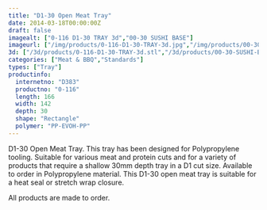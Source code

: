 ```yaml
---
title: "D1-30 Open Meat Tray"
date: 2014-03-18T00:00:00Z
draft: false
imagealt: ["0-116 D1-30 TRAY 3d","00-30 SUSHI BASE"]
imageurl: ["/img/products/0-116-D1-30-TRAY-3d.jpg","/img/products/00-30-SUSHI-BASE2.jpg"]
3d: ["/3d/products/0-116-D1-30-TRAY-3d.stl","/3d/products/00-30-SUSHI-BASE1.stl"]
categories: ["Meat & BBQ","Standards"]
types: ["Tray"]
productinfo:
  internetno: "D383"
  productno: "0-116"
  length: 166
  width: 142
  depth: 30
  shape: "Rectangle"
  polymer: "PP-EVOH-PP"
---
```

D1-30 Open Meat Tray. This tray has been designed for Polypropylene tooling. Suitable for various meat and protein cuts and for a variety of products that require a shallow 30mm depth tray in a D1 cut size. Available to order in Polypropylene material. This D1-30 open meat tray is suitable for a heat seal or stretch wrap closure.

All products are made to order.